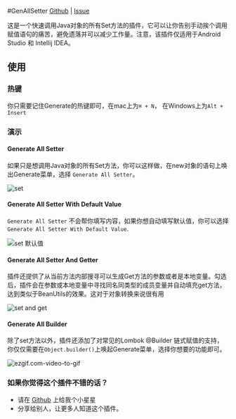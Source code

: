 <!-- Plugin description -->
#GenAllSetter
[Github](https://github.com/TonyPhoneix/genallsetter2kt) | [Issue](https://github.com/TonyPhoneix/genallsetter2kt/issues)

这是一个快速调用Java对象的所有Set方法的插件，它可以让你告别手动挨个调用赋值语句的痛苦，避免遗落并可以减少工作量。注意，该插件仅适用于Android Studio 和 Intellij IDEA。

## 使用

### 热键

你只需要记住Generate的热键即可，在mac上为`⌘ + N`， 在Windows上为`Alt + Insert`

### 演示

#### Generate All Setter 

如果只是想调用Java对象的所有Set方法，你可以这样做，在new对象的语句上唤出Generate菜单，选择 `Generate All Setter`。

![set](https://tva1.sinaimg.cn/large/007S8ZIlgy1gide98s6wng30go0km0yp.gif)

#### Generate All Setter With Default Value

`Generate All Setter` 不会帮你填写内容，如果你想自动填写默认值，你可以选择`Generate All Setter With Default Value`.

![set 默认值](https://tva1.sinaimg.cn/large/007S8ZIlgy1gideb8a62zg30go0kmjzi.gif)

#### Generate All Setter And Getter

插件还提供了从当前方法内部搜寻可以生成Get方法的参数或者是本地变量。勾选后，插件会在参数或本地变量中寻找同名同类型的成员变量并自动填充get方法，达到类似于BeanUtils的效果。这对于对象转换来说很有用

![set and get](https://tva1.sinaimg.cn/large/007S8ZIlgy1gidefncktlg30go0kmnpd.gif)



#### Generate All Builder

除了set方法以外，插件还添加了对常见的Lombok @Builder 链式赋值的支持，你仅仅需要在`Object.builder()`上唤起Generate菜单，选择你想要的功能即可。

![ezgif.com-video-to-gif](https://tva1.sinaimg.cn/large/007S8ZIlgy1gidejc9wr1g30go0km4l3.gif)

### 如果你觉得这个插件不错的话？

- 请在 [Github](https://github.com/TonyPhoneix/genallsetter2kt) 上给我个小星星
- 分享给别人，让更多人知道这个插件。
<!-- Plugin description end -->